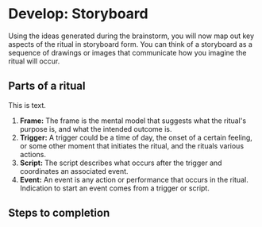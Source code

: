 # Develop: Storyboard

Using the ideas generated during the brainstorm, you will now map out key aspects of the ritual in storyboard form. You can think of a storyboard as a sequence of drawings or images that communicate how you imagine the ritual will occur.

## Parts of a ritual

This is text.





1. **Frame:** The frame is the mental model that suggests what the ritual's purpose is, and what the intended outcome is.
2. **Trigger:** A trigger could be a time of day, the onset of a certain feeling, or some other moment that initiates the ritual, and the rituals various actions.
3. **Script:** The script describes what occurs after the trigger and coordinates an associated event.
4. **Event:** An event is any action or performance that occurs in the ritual. Indication to start an event comes from a trigger or script.

## Steps to completion



